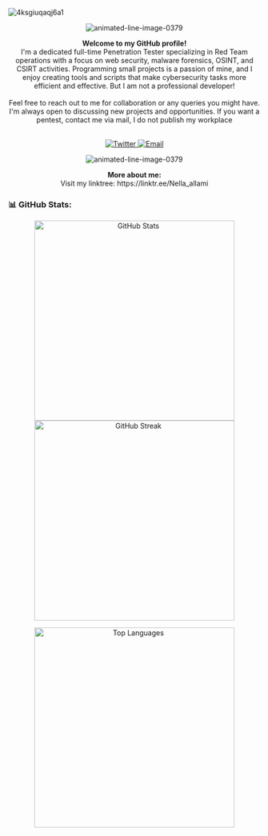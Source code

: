 ![4ksgiuqaqj6a1](https://github.com/user-attachments/assets/8969299a-a9da-4159-b22d-75ff828596c7)




<p align="center" href="https://www.animatedimages.org/cat-lines-562.htm"><img src="https://www.animatedimages.org/data/media/562/animated-line-image-0379.gif" border="0" alt="animated-line-image-0379" /></p>
<p align="center">


</p>

<p align="center">
  <strong>Welcome to my GitHub profile!</strong><br>
  I'm a dedicated full-time Penetration Tester specializing in Red Team operations with a focus on web security, malware forensics, OSINT, and CSIRT activities. Programming small projects is a passion of mine, and I enjoy creating tools and scripts that make cybersecurity tasks more efficient and effective.
  But I am not a professional developer! 
  <br><br>
  Feel free to reach out to me for collaboration or any queries you might have. I'm always open to discussing new projects and opportunities. 
  If you want a pentest, contact me via mail, I do not publish my workplace
  <br><br>
</p>
<p align="center">
  <a href="https://twitter.com/n3ll41" target="_blank">
    <img src="https://img.shields.io/badge/Twitter-%23A020F0.svg?style=for-the-badge&logo=Twitter&logoColor=white" alt="Twitter">
  </a>
  <a href="mailto:n3ll4@protonmail.com">
    <img src="https://img.shields.io/badge/Email-%2300FFFF.svg?style=for-the-badge&logo=GMail&logoColor=white" alt="Email">
  </a>
</p>


<p align="center" href="https://www.animatedimages.org/cat-lines-562.htm"><img src="https://www.animatedimages.org/data/media/562/animated-line-image-0379.gif" border="0" alt="animated-line-image-0379" /></p>
<p align="center">
  <strong>More about me:</strong><br>
Visit my linktree: https://linktr.ee/Nella_allami </p>

### 📊 GitHub Stats:

<p align="center">
  <img src="https://github-readme-stats.vercel.app/api?username=N3ll4-01&show_icons=true&theme=radical" alt="GitHub Stats" width="400"/>
  <img src="https://github-readme-streak-stats.herokuapp.com/?user=N3ll4-01&theme=radical" alt="GitHub Streak" width="400"/>
</p>

<p align="center">
  <img src="https://github-readme-stats.vercel.app/api/top-langs/?username=N3ll4-01&layout=compact&theme=radical" alt="Top Languages" width="400"/>
</p>

